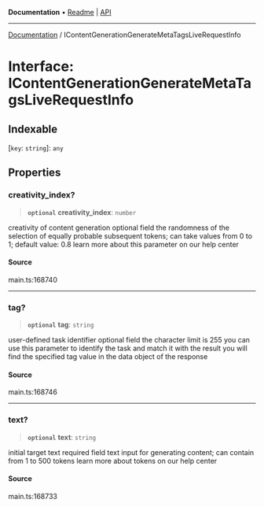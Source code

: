 **Documentation** • [Readme](../README.md) \| [API](../globals.md)

***

[Documentation](../README.md) / IContentGenerationGenerateMetaTagsLiveRequestInfo

# Interface: IContentGenerationGenerateMetaTagsLiveRequestInfo

## Indexable

 \[`key`: `string`\]: `any`

## Properties

### creativity\_index?

> **`optional`** **creativity\_index**: `number`

creativity of content generation
optional field
the randomness of the selection of equally probable subsequent tokens;
can take values from 0 to 1;
default value: 0.8
learn more about this parameter on our help center

#### Source

main.ts:168740

***

### tag?

> **`optional`** **tag**: `string`

user-defined task identifier
optional field
the character limit is 255
you can use this parameter to identify the task and match it with the result
you will find the specified tag value in the data object of the response

#### Source

main.ts:168746

***

### text?

> **`optional`** **text**: `string`

initial target text
required field
text input for generating content;
can contain from 1 to 500 tokens
learn more about tokens on our help center

#### Source

main.ts:168733

